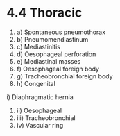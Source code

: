 # 4.4 Thoracic



1. a\)  Spontaneous pneumothorax
2. b\)  Pneumomendiastinum
3. c\)  Mediastinitis
4. d\)  Oesophageal perforation
5. e\)  Mediastinal masses
6. f\)  Oesophageal foreign body
7. g\)  Tracheobronchial foreign body
8. h\)  Congenital

i\) Diaphragmatic hernia



1. ii\)  Oesophageal
2. iii\)  Tracheobronchial
3. iv\)  Vascular ring

